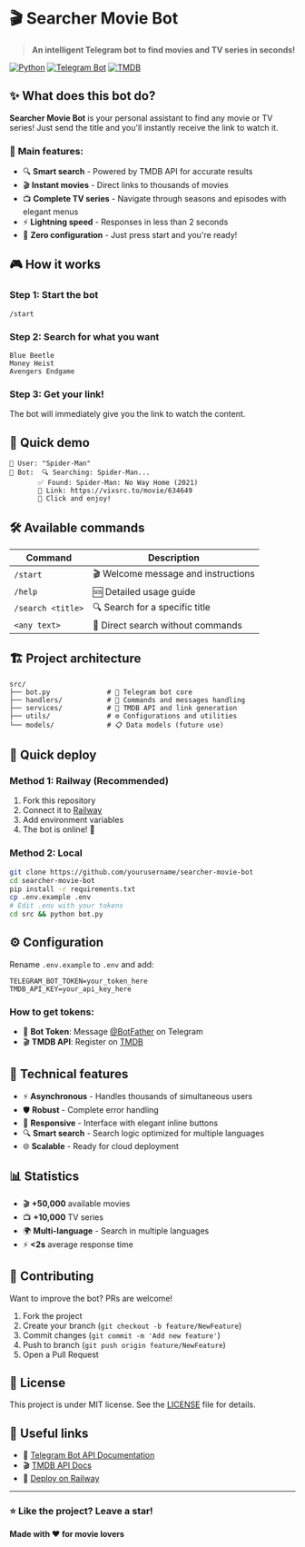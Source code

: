 # 🎬 Searcher Movie Bot

> **An intelligent Telegram bot to find movies and TV series in seconds!**

[![Python](https://img.shields.io/badge/Python-3.11+-blue.svg)](https://python.org)
[![Telegram Bot](https://img.shields.io/badge/Telegram-Bot-blue.svg)](https://telegram.org)
[![TMDB](https://img.shields.io/badge/API-TMDB-green.svg)](https://themoviedb.org)

## ✨ **What does this bot do?**

**Searcher Movie Bot** is your personal assistant to find any movie or TV series! Just send the title and you'll instantly receive the link to watch it.

### 🚀 **Main features:**

- 🔍 **Smart search** - Powered by TMDB API for accurate results
- 🎬 **Instant movies** - Direct links to thousands of movies
- 📺 **Complete TV series** - Navigate through seasons and episodes with elegant menus
- ⚡ **Lightning speed** - Responses in less than 2 seconds
- 🎯 **Zero configuration** - Just press start and you're ready!

## 🎮 **How it works**

### **Step 1:** Start the bot
```
/start
```

### **Step 2:** Search for what you want
```
Blue Beetle
Money Heist
Avengers Endgame
```

### **Step 3:** Get your link!
The bot will immediately give you the link to watch the content.

## 🎯 **Quick demo**

```
👤 User: "Spider-Man"
🤖 Bot:  🔍 Searching: Spider-Man...
       ✅ Found: Spider-Man: No Way Home (2021)
       🔗 Link: https://vixsrc.to/movie/634649
       🍿 Click and enjoy!
```

## 🛠️ **Available commands**

| Command | Description |
|---------|-------------|
| `/start` | 🎬 Welcome message and instructions |
| `/help` | 🆘 Detailed usage guide |
| `/search <title>` | 🔍 Search for a specific title |
| `<any text>` | 🎯 Direct search without commands |

## 🏗️ **Project architecture**

```
src/
├── bot.py              # 🤖 Telegram bot core
├── handlers/           # 📨 Commands and messages handling
├── services/           # 🔌 TMDB API and link generation
├── utils/              # ⚙️ Configurations and utilities
└── models/             # 📋 Data models (future use)
```

## 🚀 **Quick deploy**

### **Method 1: Railway (Recommended)**
1. Fork this repository
2. Connect it to [Railway](https://railway.app)
3. Add environment variables
4. The bot is online! 🎉

### **Method 2: Local**
```bash
git clone https://github.com/yourusername/searcher-movie-bot
cd searcher-movie-bot
pip install -r requirements.txt
cp .env.example .env
# Edit .env with your tokens
cd src && python bot.py
```

## ⚙️ **Configuration**

Rename `.env.example` to `.env` and add:

```env
TELEGRAM_BOT_TOKEN=your_token_here
TMDB_API_KEY=your_api_key_here
```

### **How to get tokens:**
- 🤖 **Bot Token**: Message [@BotFather](https://t.me/botfather) on Telegram
- 🎬 **TMDB API**: Register on [TMDB](https://www.themoviedb.org/settings/api)

## 🎨 **Technical features**

- ⚡ **Asynchronous** - Handles thousands of simultaneous users
- 🛡️ **Robust** - Complete error handling
- 📱 **Responsive** - Interface with elegant inline buttons
- 🔍 **Smart search** - Search logic optimized for multiple languages
- 🌐 **Scalable** - Ready for cloud deployment

## 📊 **Statistics**

- 🎬 **+50,000** available movies
- 📺 **+10,000** TV series
- 🌍 **Multi-language** - Search in multiple languages
- ⚡ **<2s** average response time

## 🤝 **Contributing**

Want to improve the bot? PRs are welcome!

1. Fork the project
2. Create your branch (`git checkout -b feature/NewFeature`)
3. Commit changes (`git commit -m 'Add new feature'`)
4. Push to branch (`git push origin feature/NewFeature`)
5. Open a Pull Request

## 📜 **License**

This project is under MIT license. See the [LICENSE](LICENSE) file for details.

## 🔗 **Useful links**

- 📖 [Telegram Bot API Documentation](https://core.telegram.org/bots/api)
- 🎬 [TMDB API Docs](https://developers.themoviedb.org/3)
- 🚀 [Deploy on Railway](https://railway.app)

---

### ⭐ **Like the project? Leave a star!**

**Made with ❤️ for movie lovers**
